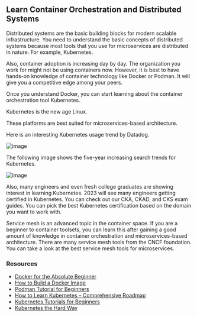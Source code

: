 ## Learn Container Orchestration and Distributed Systems

Distributed systems are the basic building blocks for modern scalable infrastructure. You need to understand the basic concepts of distributed systems because most tools that you use for microservices are distributed in nature. For example, Kubernetes.

Also, container adoption is increasing day by day. The organization you work for might not be using containers now. However, it is best to have hands-on knowledge of container technology like Docker or Podman. It will give you a competitive edge among your peers.

Once you understand Docker, you can start learning about the container orchestration tool Kubernetes.

Kubernetes is the new age Linux.

These platforms are best suited for microservices-based architecture.

Here is an interesting Kubernetes usage trend by Datadog.

![image](https://github.com/ben-le/DevOps_Trainings/assets/34547999/bd7b3e9a-2322-4a40-ad03-999f4505893c)

The following image shows the five-year increasing search trends for Kubernetes.

![image](https://github.com/ben-le/DevOps_Trainings/assets/34547999/a2fe075b-058b-4273-9a09-59c63f422f40)

Also, many engineers and even fresh college graduates are showing interest in learning Kubernetes. 2023 will see many engineers getting certified in Kubernetes. You can check out our CKA, CKAD, and CKS exam guides. You can pick the best Kubernetes certification based on the domain you want to work with.

Service mesh is an advanced topic in the container space. If you are a beginner to container toolsets, you can learn this after gaining a good amount of knowledge in container orchestration and microservices-based architecture. There are many service mesh tools from the CNCF foundation. You can take a look at the best service mesh tools for microservices.

### Resources

- [Docker for the Absolute Beginner](https://techiescamp.com/courses/learn-container-basics-docker-podman/)
- [How to Build a Docker Image](https://devopscube.com/build-docker-image/)
- [Podman Tutorial for Beginners](https://devopscube.com/podman-tutorial-beginners/)
- [How to Learn Kubernetes – Comprehensive Roadmap](https://devopscube.com/learn-kubernetes-complete-roadmap/)
- [Kubernetes Tutorials for Beginners](https://devopscube.com/kubernetes-tutorials-beginners/)
- [Kubernetes the Hard Way](https://github.com/kelseyhightower/kubernetes-the-hard-way)

